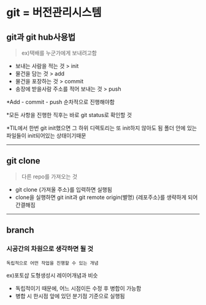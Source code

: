 # git = 버전관리시스템
git과 git hub사용법
---
> ex)택배를 누군가에게 보내려고함
- 보내는 사람을 적는 것 > init
- 물건을 담는 것 > add
- 물건을 포장하는 것 > commit
- 송장에 받을사람 주소를 적어 보내는 것 >      push

 *Add - commit - push 순차적으로 진행해야함

 *모든 사항을 진행한 직후는 바로 git status로 확인할 것

 *TIL에서 한번 git init했으면
그 하위 디렉토리는 또 init하지 않아도 됨 
폴더 안에 있는 파일들이 init되어있는 상태이기때문

<!-- *commit 
어떤 작업을 했는지 (ex. 오류수정, 내용추가, 삭제 등등의 내역) 등을 간략하게 설명하는 메세지로 달아놓는것 > 어떠한 변경을 기록하는 것

**커밋메세지 작성법
git commit -m(바로 작성할 수 있음) "제목 
<줄바꿈>
내용"

*rm -rf 디렉토리,파일명 = 경고창없이 바로삭제

-->


---
## git clone

> 다른 repo를 가져오는 것
- git clone {가져올 주소}를 입력하면 실행됨
- clone을 실행하면 git init과 git       remote origin(별명) {레포주소}를       생략하게 되어 간결해짐

---
## branch
### 시공간의 차원으로 생각하면 될 것
    독립적으로 어떤 작업을 진행할 수 있는 개념

ex)포토샵 도형생성시 레이어개념과 비슷
- 독립적이기 때문에, 어느 시점이든 수정 후 병합이 가능함
- 병합 시 한시점 앞에 있던 분기점 기준으로 실행됨